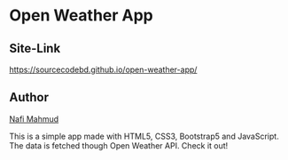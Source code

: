# Open Weather App
## Site-Link
https://sourcecodebd.github.io/open-weather-app/

## Author 
[Nafi Mahmud][author]

[author]: https://sourcecodebd.github.io/nafi.com/
This is a simple app made with HTML5, CSS3, Bootstrap5 and JavaScript. The data is fetched though Open Weather API. Check it out!
